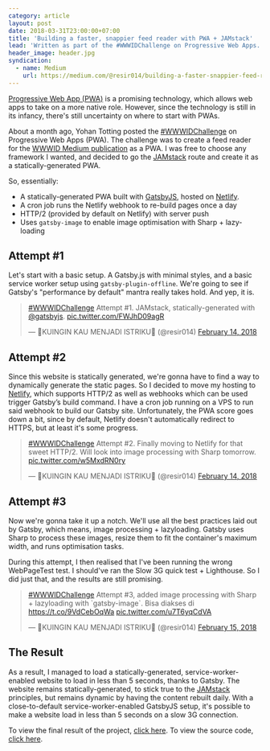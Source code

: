 ```yaml
---
category: article
layout: post
date: 2018-03-31T23:00:00+07:00
title: 'Building a faster, snappier feed reader with PWA + JAMstack'
lead: 'Written as part of the #WWWIDChallenge on Progressive Web Apps.'
header_image: header.jpg
syndication:
  - name: Medium
    url: https://medium.com/@resir014/building-a-faster-snappier-feed-reader-with-pwa-jamstack-6337f3760a47
---
```


[Progressive Web App (PWA)](https://developers.google.com/web/progressive-web-apps/) is a promising technology, which allows web apps to take on a more native role. However, since the technology is still in its infancy, there's still uncertainty on where to start with PWAs.

About a month ago, Yohan Totting posted the [#WWWIDChallenge](https://medium.com/wwwid/tantangan-web-developer-untuk-membuat-aplikasi-web-bisa-digunakan-kurang-dari-5-detik-70bb7431741d) on Progressive Web Apps (PWA). The challenge was to create a feed reader for the [WWWID Medium publication](https://medium.com/wwwid) as a PWA. I was free to choose any framework I wanted, and decided to go the [JAMstack](https://jamstack.org/) route and create it as a statically-generated PWA.

So, essentially:

- A statically-generated PWA built with [GatsbyJS](https://www.gatsbyjs.org/), hosted on [Netlify](https://www.netlify.com/).
- A cron job runs the Netlify webhook to re-build pages once a day
- HTTP/2 (provided by default on Netlify) with server push
- Uses `gatsby-image` to enable image optimisation with Sharp + lazy-loading

## Attempt #1

Let's start with a basic setup. A Gatsby.js with minimal styles, and a basic service worker setup using `gatsby-plugin-offline`. We're going to see if Gatsby's "performance by default" mantra really takes hold. And yep, it is.

<blockquote class="twitter-tweet" data-lang="en"><p lang="en" dir="ltr"><a href="https://twitter.com/hashtag/WWWIDChallenge?src=hash&amp;ref_src=twsrc%5Etfw">#WWWIDChallenge</a> Attempt #1.  JAMstack, statically-generated with <a href="https://twitter.com/gatsbyjs?ref_src=twsrc%5Etfw">@gatsbyjs</a>. <a href="https://t.co/FWJhD09agR">pic.twitter.com/FWJhD09agR</a></p>&mdash; 🎺KUINGIN KAU MENJADI ISTRIKU🎺 (@resir014) <a href="https://twitter.com/resir014/status/963797504083902464?ref_src=twsrc%5Etfw">February 14, 2018</a></blockquote>

## Attempt #2

Since this website is statically generated, we're gonna have to find a way to dynamically generate the static pages. So I decided to move my hosting to [Netlify](https://www.netlify.com), which supports HTTP/2 as well as webhooks which can be used trigger Gatsby’s build command. I have a cron job running on a VPS to run said webhook to build our Gatsby site. Unfortunately, the PWA score goes down a bit, since by default, Netlify doesn't automatically redirect to HTTPS, but at least it's some progress.

<blockquote class="twitter-tweet" data-conversation="none" data-lang="en"><p lang="en" dir="ltr"><a href="https://twitter.com/hashtag/WWWIDChallenge?src=hash&amp;ref_src=twsrc%5Etfw">#WWWIDChallenge</a> Attempt #2. Finally moving to Netlify for that sweet HTTP/2. Will look into image processing with Sharp tomorrow. <a href="https://t.co/w5MxdRN0ry">pic.twitter.com/w5MxdRN0ry</a></p>&mdash; 🎺KUINGIN KAU MENJADI ISTRIKU🎺 (@resir014) <a href="https://twitter.com/resir014/status/963812540231835649?ref_src=twsrc%5Etfw">February 14, 2018</a></blockquote>

## Attempt #3

Now we're gonna take it up a notch. We'll use all the best practices laid out by Gatsby, which means, image processing + lazyloading. Gatsby uses Sharp to process these images, resize them to fit the container's maximum width, and runs optimisation tasks.

During this attempt, I then realised that I've been running the wrong WebPageTest test. I should've ran the Slow 3G quick test + Lighthouse. So I did just that, and the results are still promising.

<blockquote class="twitter-tweet" data-conversation="none" data-lang="en"><p lang="en" dir="ltr"><a href="https://twitter.com/hashtag/WWWIDChallenge?src=hash&amp;ref_src=twsrc%5Etfw">#WWWIDChallenge</a> Attempt #3, added image processing with Sharp + lazyloading with `gatsby-image`. Bisa diakses di <a href="https://t.co/9VdCebOqWa">https://t.co/9VdCebOqWa</a> <a href="https://t.co/u7T6yqCdVA">pic.twitter.com/u7T6yqCdVA</a></p>&mdash; 🎺KUINGIN KAU MENJADI ISTRIKU🎺 (@resir014) <a href="https://twitter.com/resir014/status/963970087320305664?ref_src=twsrc%5Etfw">February 15, 2018</a></blockquote>

## The Result

As a result, I managed to load a statically-generated, service-worker-enabled website to load in less than 5 seconds, thanks to Gatsby. The website remains statically-generated, to stick true to the [JAMstack](https://jamstack.org/) principles, but remains dynamic by having the content rebuilt daily. With a close-to-default service-worker-enabled GatsbyJS setup, it's possible to make a website load in less than 5 seconds on a slow 3G connection.

To view the final result of the project, [click here](https://wwwidchallenge-2018-feb.netlify.com/). To view the source code, [click here](https://github.com/resir014/wwwidchallenge-2018-feb).

